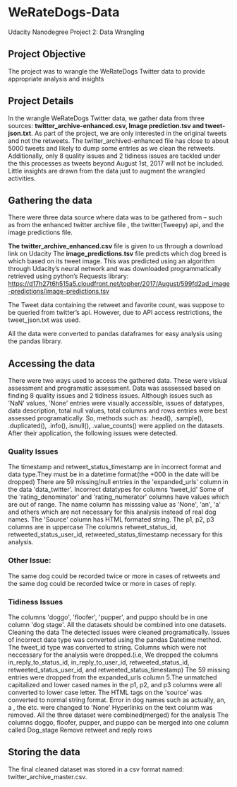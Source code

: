 # WeRateDogs-Data
Udacity Nanodegree Project 2: Data Wrangling 

## Project Objective
The project was to wrangle the WeRateDogs Twitter data to provide appropriate analysis and insights

## Project Details
In the wrangle WeRateDogs Twitter data, we gather data from three sources: **twitter_archive-enhanced.csv, Image prediction.tsv and tweet-json.txt**. As part of the project, we are only interested in the original tweets and not the retweets. The twitter_archived-enhanced file has close to about 5000 tweets and likely to dump some entries as we clean the retweets. Additionally, only 8 quality issues and 2 tidiness issues are tackled under the this processes as tweets beyond August 1st, 2017 will not be included. Little insights are drawn from the data just to augment the wrangled activities.

## Gathering the data
There were three data source where data was to be gathered from – such as from the enhanced twitter archive file , the twitter(Tweepy) api, and the image predictions file.

**The twitter_archive_enhanced.csv** file is given to us through a download link on Udacity
The **image_predictions.tsv** file predicts which dog breed is which based on its tweet image. This was predicted using an algorithm through Udacity’s neural network and was downloaded programmatically retrieved using python’s Requests library: https://d17h27t6h515a5.cloudfront.net/topher/2017/August/599fd2ad_image-predictions/image-predictions.tsv

The Tweet data containing the retweet and favorite count, was suppose to be queried from twitter’s api. However, due to API access restrictions, the tweet_json.txt was used.

All the data were converted to pandas dataframes for easy analysis using the pandas library.

## Accessing the data
There were two ways used to access the gathered data. These were visiual assessment and programatic assessment. Data was asssessed based on finding 8 quality issues and 2 tidiness issues. Although issues such as 'NaN' values, 'None' entries were visually accessible, issues of datatypes, data description, total null values, total columns and rows entries were best assessed programatically. So, methods such as: .head(), .sample(), .duplicated(), .info(),.isnull(), .value_counts() were applied on the datasets. After their application, the following issues were detected.

### Quality Issues
The timestamp and retweet_status_timestamp are in incorrect format and data type.They must be in a datetime format(the +000 in the date will be dropped)
There are 59 missing/null entries in the 'expanded_urls' column in the data 'data_twitter'.
Incorrect datatypes for columns 'tweet_id'
Some of the 'rating_denominator' and 'rating_numerator' columns have values which are out of range.
The name column has misssing value as 'None', 'an', 'a' and others which are not necessary for this analysis instead of real dog names.
The 'Source' column has HTML formated string.
The p1, p2, p3 columns are in uppercase
The columns retweet_status_id, retweeted_status_user_id, retweeted_status_timestamp necessary for this analysis.

### Other Issue:
The same dog could be recorded twice or more in cases of retweets and the same dog could be recorded twice or more in cases of reply.
### Tidiness Issues
The columns 'doggo', 'floofer', 'pupper', and puppo should be in one column 'dog stage'.
All the datasets should be combined into one datasets.
Cleaning the data
The detected issues were cleaned programatically.
Issues of incorrect date type was converted using the pandas Datetime method.
The tweet_id type was converted to string.
Columns which were not neccessary for the analysis were dropped.(i.e, We dropped the columns in_reply_to_status_id, in_reply_to_user_id, retweeted_status_id, retweeted_status_user_id, and retweeted_status_timestamp)
The 59 missing entries were dropped from the expanded_urls column 5.The unmatched capitalized and lower cased names in the p1, p2, and p3 columns were all converted to lower case letter.
The HTML tags on the 'source' was converted to normal string format.
Error in dog names such as actually, an, a , the etc. were changed to 'None'
Hyperlinks on the text colunm was removed.
All the three dataset were combined(merged) for the analysis
The columns doggo, floofer, pupper, and puppo can be merged into one column called Dog_stage
Remove retweet and reply rows

## Storing the data
The final cleaned dataset was stored in a csv format named: twitter_archive_master.csv.
